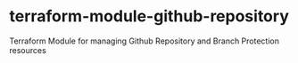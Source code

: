 # terraform-module-github-repository
Terraform Module for managing Github Repository and Branch Protection resources
